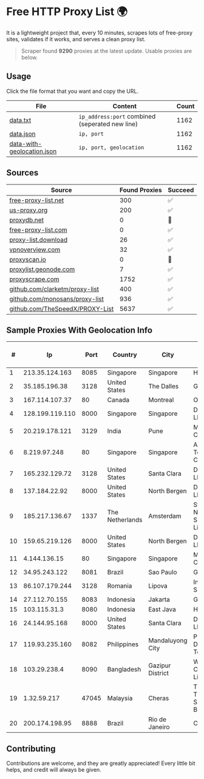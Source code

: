 
# Free HTTP Proxy List 🌍

It is a lightweight project that, every 10 minutes, scrapes lots of free-proxy sites, validates if it works, and serves a clean proxy list.


> Scraper found **9290** proxies at the latest update. Usable proxies are below.

## Usage

Click the file format that you want and copy the URL.


|File|Content|Count|
|----|-------|-----|
|[data.txt](https://raw.githubusercontent.com/themiralay/Proxy-List-World/master/data.txt)|`ip_address:port` combined (seperated new line)|1162|
|[data.json](https://raw.githubusercontent.com/themiralay/Proxy-List-World/master/data.json)|`ip, port`|1162|
|[data-with-geolocation.json](https://raw.githubusercontent.com/themiralay/Proxy-List-World/master/data-with-geolocation.json)|`ip, port, geolocation`|1162|

## Sources

|Source|Found Proxies|Succeed|
|------|-------------|-------|
|[free-proxy-list.net](https://free-proxy-list.net)|300|✅|
|[us-proxy.org](https://www.us-proxy.org)|200|✅|
|[proxydb.net](http://proxydb.net)|0|🚫|
|[free-proxy-list.com](https://free-proxy-list.com/?page=&port=&type%5B%5D=http&type%5B%5D=https&up_time=0&search=Search)|0|✅|
|[proxy-list.download](https://www.proxy-list.download/HTTP)|26|✅|
|[vpnoverview.com](https://vpnoverview.com/privacy/anonymous-browsing/free-proxy-servers)|32|✅|
|[proxyscan.io](https://www.proxyscan.io)|0|🚫|
|[proxylist.geonode.com](https://proxylist.geonode.com/api/proxy-list?limit=300&page=1&sort_by=lastChecked&sort_type=desc&protocols=http,https)|7|✅|
|[proxyscrape.com](https://api.proxyscrape.com/v2/?request=displayproxies&protocol=http&timeout=10000&country=all&ssl=all&anonymity=all)|1752|✅|
|[github.com/clarketm/proxy-list](https://raw.githubusercontent.com/clarketm/proxy-list/master/proxy-list-raw.txt)|400|✅|
|[github.com/monosans/proxy-list](https://raw.githubusercontent.com/monosans/proxy-list/main/proxies/http.txt)|936|✅|
|[github.com/TheSpeedX/PROXY-List](https://raw.githubusercontent.com/TheSpeedX/PROXY-List/master/http.txt)|5637|✅|


## Sample Proxies With Geolocation Info

|#|Ip|Port|Country|City|Internet Service Provider|
|-|--|----|-------|----|-------------------------|
|1|213.35.124.163|8085|Singapore|Singapore|HotRoute|
|2|35.185.196.38|3128|United States|The Dalles|Google LLC|
|3|167.114.107.37|80|Canada|Montreal|OVH SAS|
|4|128.199.119.110|8000|Singapore|Singapore|DigitalOcean, LLC|
|5|20.219.178.121|3129|India|Pune|Microsoft Corporation|
|6|8.219.97.248|80|Singapore|Singapore|Alibaba (US) Technology Co., Ltd.|
|7|165.232.129.72|3128|United States|Santa Clara|DigitalOcean, LLC|
|8|137.184.22.92|8000|United States|North Bergen|DigitalOcean, LLC|
|9|185.217.136.67|1337|The Netherlands|Amsterdam|Stallion Network Services Limited|
|10|159.65.219.126|8000|United States|North Bergen|DigitalOcean, LLC|
|11|4.144.136.15|80|Singapore|Singapore|Microsoft Corporation|
|12|34.95.243.122|8081|Brazil|Sao Paulo|Google LLC|
|13|86.107.179.244|3128|Romania|Lipova|Interkvm Host SRL|
|14|27.112.70.155|8083|Indonesia|Jakarta|GRAHANET|
|15|103.115.31.3|8080|Indonesia|East Java|HSPNET|
|16|24.144.95.168|8000|United States|Santa Clara|DigitalOcean, LLC|
|17|119.93.235.160|8082|Philippines|Mandaluyong City|Philippine Long Distance Telephone Co.|
|18|103.29.238.4|8090|Bangladesh|Gazipur District|Windstream Communication Limited|
|19|1.32.59.217|47045|Malaysia|Cheras|TM TECHNOLOGY SERVICES SDN BHD|
|20|200.174.198.95|8888|Brazil|Rio de Janeiro|Claro S.A|



## Contributing

Contributions are welcome, and they are greatly appreciated! Every
little bit helps, and credit will always be given.

